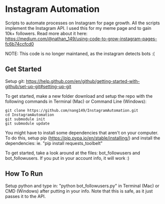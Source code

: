 # Instagram Automation
Scripts to automate processes on Instagram for page growth. All the scripts implement the Instagram API. I used this for my meme page and to gain 10k+ followers. Read more about it here: 
https://medium.com/@nathan_149/using-code-to-grow-instagram-pages-fc6b74ccfcd0

NOTE: This code is no longer maintaned, as the instagram detects bots :(

## Get Started

Setup git: https://help.github.com/en/github/getting-started-with-github/set-up-git#setting-up-git

To get started, make a new folder download and setup the repo with the following commands in Terminal (Mac) or Command Line (Windows):

	git clone https://github.com/nang149/InstagramAutomation.git
	cd InstagramAutomation
	git submodule init 
	git submodule update

You might have to install some dependencies that aren't on your computer. To do this, setup pip (https://pip.pypa.io/en/stable/installing/) and install the dependencies:
ie. "pip install requests_toolbelt"
	
To get started, take a look around at the files: bot_followusers and bot_followusers. If you put in your account info, it will work :)

## How To Run
Setup python and type in: "python bot_followusers.py" in Terminal (Mac) or CMD (Windows) after putting in your info. Note that this is safe, as it just passes it to the API.

